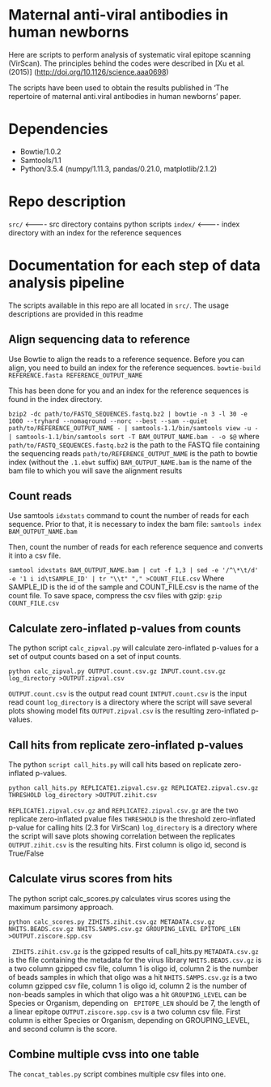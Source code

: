 # Maternal anti-viral antibodies in human newborns

Here are scripts to perform analysis of systematic viral epitope scanning (VirScan). 
The principles behind the codes were described in [Xu et al. (2015)] (http://doi.org/10.1126/science.aaa0698)

The scripts have been used to obtain the results published in ‘The repertoire of maternal anti.viral antibodies in human newborns’ paper.

# Dependencies
- Bowtie/1.0.2
- Samtools/1.1
- Python/3.5.4 (numpy/1.11.3, pandas/0.21.0, matplotlib/2.1.2)

# Repo description
`src/`     <---- src directory contains python scripts
`index/`   <---- index directory with an index for the reference sequences

# Documentation for each step of data analysis pipeline

The scripts available in this repo are all located in `src/`. 
The usage descriptions are provided in this readme

## Align sequencing data to reference

Use Bowtie to align the reads to a reference sequence. 
Before you can align, you need to build an index for the reference sequences. 
`bowtie-build REFERENCE.fasta REFERENCE_OUTPUT_NAME`

This has been done for you and an index for the reference sequences is found in the index directory.

`bzip2 -dc path/to/FASTQ_SEQUENCES.fastq.bz2 | bowtie -n 3 -l 30 -e 1000 --tryhard --nomaqround --norc --best --sam --quiet path/to/REFERENCE_OUTPUT_NAME - | samtools-1.1/bin/samtools view -u - | samtools-1.1/bin/samtools sort -T BAM_OUTPUT_NAME.bam - -o $@`
where
  `path/to/FASTQ_SEQUENCES.fastq.bz2` is the path to the FASTQ file containing the sequencing reads
  `path/to/REFERENCE_OUTPUT_NAME` is the path to bowtie index (without the `.1.ebwt` suffix)
  `BAM_OUTPUT_NAME.bam` is the name of the bam file to which you will save the alignment results

## Count reads

Use samtools `idxstats` command to count the number of reads for each sequence. 
Prior to that, it is necessary to index the bam file:
 `samtools index BAM_OUTPUT_NAME.bam`

Then, count the number of reads for each reference sequence and converts it into a csv file. 

`samtool idxstats BAM_OUTPUT_NAME.bam | cut -f 1,3 | sed -e '/^\*\t/d' -e '1 i id\tSAMPLE_ID' | tr "\\t" "," >COUNT_FILE.csv`
Where SAMPLE_ID is the id of the sample and COUNT_FILE.csv is the name of the count file.
To save space, compress the csv files with gzip:
`gzip COUNT_FILE.csv`

## Calculate zero-inflated p-values from counts

The python script `calc_zipval.py` will calculate zero-inflated p-values for a set of output counts based on a set of input counts.

`python calc_zipval.py OUTPUT.count.csv.gz INPUT.count.csv.gz log_directory >OUTPUT.zipval.csv`

  `OUTPUT.count.csv` is the output read count
  `INTPUT.count.csv` is the input read count
  `log_directory` is a directory where the script will save several plots showing model fits
  `OUTPUT.zipval.csv` is the resulting zero-inflated p-values. 

## Call hits from replicate zero-inflated p-values

The python `script call_hits.py` will call hits based on replicate zero-inflated p-values.

`python call_hits.py REPLICATE1.zipval.csv.gz REPLICATE2.zipval.csv.gz THRESHOLD log_directory >OUTPUT.zihit.csv`

  `REPLICATE1.zipval.csv.gz` and `REPLICATE2.zipval.csv.gz` are the two replicate zero-inflated pvalue files
  `THRESHOLD` is the threshold zero-inflated p-value for calling hits (2.3 for VirScan)
  `log_directory` is a directory where the script will save plots showing correlation between the replicates
  `OUTPUT.zihit.csv` is the resulting hits. First column is oligo id, second is True/False

## Calculate virus scores from hits

The python script calc_scores.py calculates virus scores using the maximum parsimony approach. 

`python calc_scores.py ZIHITS.zihit.csv.gz METADATA.csv.gz NHITS.BEADS.csv.gz NHITS.SAMPS.csv.gz GROUPING_LEVEL EPITOPE_LEN >OUTPUT.ziscore.spp.csv`

 ` ZIHITS.zihit.csv.gz` is the gzipped results of call_hits.py
  `METADATA.csv.gz` is the file containing the metadata for the virus library
  `NHITS.BEADS.csv.gz` is a two column gzipped csv file, column 1 is oligo id, column 2 is the number of beads samples in which that oligo was a hit
  `NHITS.SAMPS.csv.gz` is a two column gzipped csv file, column 1 is oligo id, column 2 is the number of non-beads samples in which that oligo was a hit
  `GROUPING_LEVEL` can be Species or Organism, depending on 
 ` EPITOPE_LEN` should be 7, the length of a linear epitope
  `OUTPUT.ziscore.spp.csv` is a two column csv file. First column is either Species or Organism, depending on GROUPING_LEVEL, and second column is the score.

## Combine multiple cvss into one table

The `concat_tables.py` script combines multiple csv files into one.

